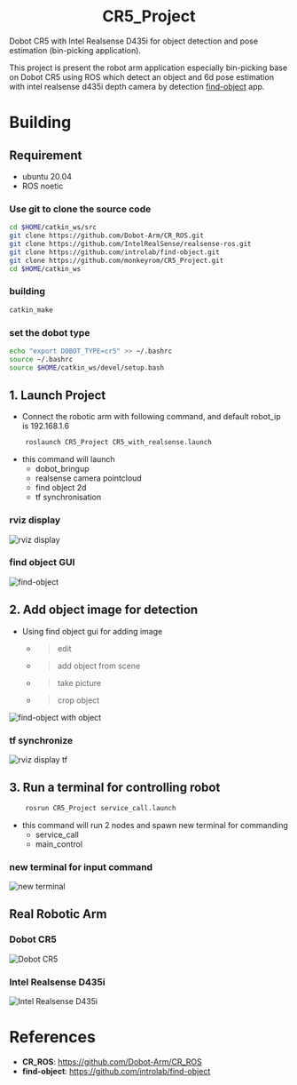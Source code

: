 # <center>CR5_Project</center>

Dobot CR5 with Intel Realsense D435i for object detection and pose estimation (bin-picking application).

This project is present the robot arm application especially bin-picking base on Dobot CR5 using ROS which detect an object and 6d pose estimation with intel realsense d435i depth camera by detection [find-object](https://introlab.github.io/find-object/) app.

# Building

## Requirement

- ubuntu 20.04
- ROS noetic

### Use git to clone the source code
```sh
cd $HOME/catkin_ws/src
git clone https://github.com/Dobot-Arm/CR_ROS.git
git clone https://github.com/IntelRealSense/realsense-ros.git
git clone https://github.com/introlab/find-object.git
git clone https://github.com/monkeyrom/CR5_Project.git
cd $HOME/catkin_ws
```

### building
```sh
catkin_make
```
### set the dobot type
```sh
echo "export DOBOT_TYPE=cr5" >> ~/.bashrc
source ~/.bashrc
source $HOME/catkin_ws/devel/setup.bash
```

## 1.  Launch Project

* Connect the robotic arm with following command, and default robot_ip is 192.168.1.6 

```sh
    roslaunch CR5_Project CR5_with_realsense.launch
```

* this command will launch 
  - dobot_bringup
  - realsense camera pointcloud
  - find object 2d
  - tf synchronisation

### rviz display

![rviz display](./rviz.png)

### find object GUI

![find-object](./findobject.png)

## 2.  Add object image for detection

* Using find object gui for adding image
  - > edit
  - > add object from scene
  - > take picture
  - > crop object

![find-object with object](./findobject2.png)

### tf synchronize

![rviz display tf](./rviz2.png)

## 3.  Run a terminal for controlling robot

```sh
    rosrun CR5_Project service_call.launch
```

* this command will run 2 nodes and spawn new terminal for commanding
  - service_call
  - main_control

### new terminal for input command
![new terminal](./maincontrol.png)

## Real Robotic Arm

### Dobot CR5 
![Dobot CR5](./dobot1.jpg)

### Intel Realsense D435i
![Intel Realsense D435i](./dobot2.jpg)

# References
- **CR_ROS**: https://github.com/Dobot-Arm/CR_ROS
- **find-object**: https://github.com/introlab/find-object
